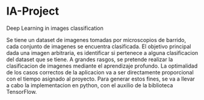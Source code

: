 # IA-Project
Deep Learning in images classification

Se tiene un dataset de imagenes tomadas por microscopios de barrido, cada conjunto de imagenes se encuentra clasificada. El objetivo principal dada una imagen arbitraria, es identificar si pertenece a alguna clasificacion del dataset que se tiene. A grandes rasgos, se pretende realizar la clasificacion de imagenes mediante el aprendizaje profundo. La optimalidad de los casos correctos de la aplicacion va a ser directamente proporcional con el tiempo asignado al proyecto. Para generar estos fines, se va a llevar a cabo la implementacion en python, con el auxilio de la biblioteca TensorFlow.
